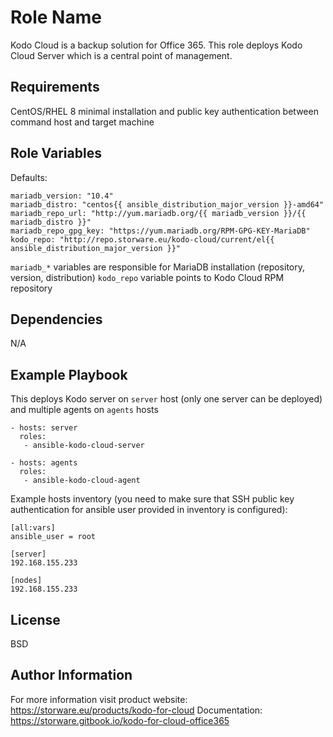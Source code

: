Role Name
=========

Kodo Cloud is a backup solution for Office 365. This role deploys Kodo Cloud Server 
which is a central point of management.

Requirements
------------

CentOS/RHEL 8 minimal installation and public key authentication between command host and target machine

Role Variables
--------------

Defaults:
```
mariadb_version: "10.4"
mariadb_distro: "centos{{ ansible_distribution_major_version }}-amd64"
mariadb_repo_url: "http://yum.mariadb.org/{{ mariadb_version }}/{{ mariadb_distro }}"
mariadb_repo_gpg_key: "https://yum.mariadb.org/RPM-GPG-KEY-MariaDB"
kodo_repo: "http://repo.storware.eu/kodo-cloud/current/el{{ ansible_distribution_major_version }}"
```
`mariadb_*` variables are responsible for MariaDB installation (repository, version, distribution)
`kodo_repo` variable points to Kodo Cloud RPM repository


Dependencies
------------

N/A

Example Playbook
----------------

This deploys Kodo server on `server` host (only one server can be deployed)
and multiple agents on `agents` hosts

```
- hosts: server
  roles:
   - ansible-kodo-cloud-server

- hosts: agents
  roles:
   - ansible-kodo-cloud-agent
```

Example hosts inventory (you need to make sure that SSH public key authentication for
ansible user provided in inventory is configured):

```
[all:vars]
ansible_user = root

[server]
192.168.155.233

[nodes]
192.168.155.233
```

License
-------

BSD

Author Information
------------------

For more information visit product website: https://storware.eu/products/kodo-for-cloud
Documentation: https://storware.gitbook.io/kodo-for-cloud-office365
